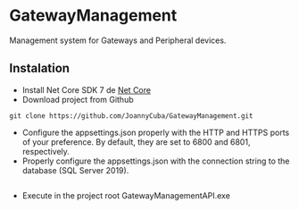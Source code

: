 # GatewayManagement
Management system for Gateways and Peripheral devices.
## Instalation
* Install Net Core SDK 7 de [Net Core](https://dotnet.microsoft.com/en-us/download/dotnet/7.0)
* Download project from Github
```
git clone https://github.com/JoannyCuba/GatewayManagement.git
```
* Configure the appsettings.json properly with the HTTP and HTTPS ports of your preference. By default, they are set to 6800 and 6801, respectively.
* Properly configure the appsettings.json with the connection string to the database (SQL Server 2019).
```
```
* Execute in the project root GatewayManagementAPI.exe
```
